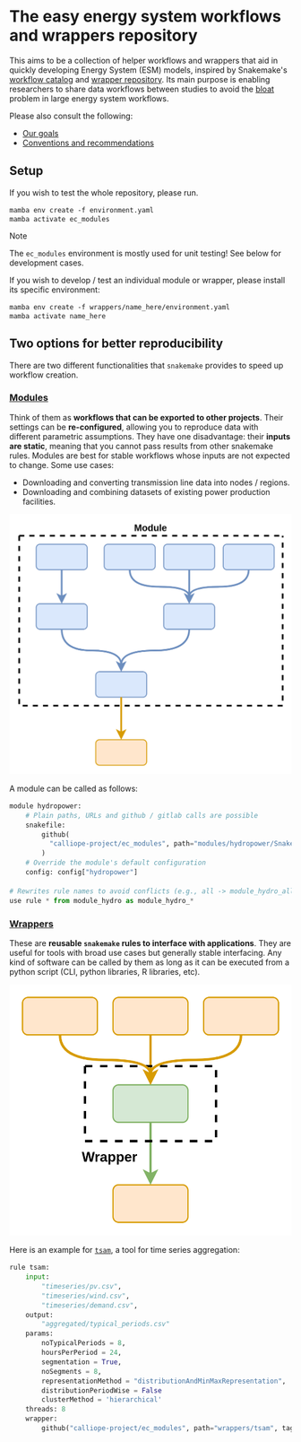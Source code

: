 # The easy energy system workflows and wrappers repository

This aims to be a collection of helper workflows and wrappers that aid in quickly developing Energy System (ESM) models, inspired by Snakemake's [workflow catalog](https://snakemake.github.io/snakemake-workflow-catalog/) and [wrapper repository](https://snakemake-wrappers.readthedocs.io/en/stable/).
Its main purpose is enabling researchers to share data workflows between studies to avoid the [bloat](docs/goals.md#bloat-and-reproducibility) problem in large energy system workflows.

Please also consult the following:

- [Our goals](docs/goals.md)
- [Conventions and recommendations](docs/conventions.md)

## Setup

If you wish to test the whole repository, please run.

```shell
mamba env create -f environment.yaml
mamba activate ec_modules
```

>[!note]
> The `ec_modules` environment is mostly used for unit testing! See below for development cases.

If you wish to develop / test an individual module or wrapper, please install its specific environment:

```shell
mamba env create -f wrappers/name_here/environment.yaml
mamba activate name_here
```

## Two options for better reproducibility

There are two different functionalities that `snakemake` provides to speed up workflow creation.

### [Modules](https://snakemake.readthedocs.io/en/stable/snakefiles/modularization.html#modules)

Think of them as **workflows that can be exported to other projects**.
Their settings can be **re-configured**, allowing you to reproduce data with different parametric assumptions.
They have one disadvantage: their **inputs are static**, meaning that you cannot pass results from other snakemake rules.
Modules are best for stable workflows whose inputs are not expected to change.
Some use cases:

- Downloading and converting transmission line data into nodes / regions.
- Downloading and combining datasets of existing power production facilities.

![Module example](docs/images/module.png)

A module can be called as follows:

```python
module hydropower:
    # Plain paths, URLs and github / gitlab calls are possible
    snakefile:
        github(
          "calliope-project/ec_modules", path="modules/hydropower/Snakefile", tag="v1.0.0"
        )
    # Override the module's default configuration
    config: config["hydropower"]

# Rewrites rule names to avoid conflicts (e.g., all -> module_hydro_all)
use rule * from module_hydro as module_hydro_*
```

### [Wrappers](https://snakemake.readthedocs.io/en/stable/snakefiles/modularization.html#wrappers)

These are **reusable `snakemake` rules to interface with applications**.
They are useful for tools with broad use cases but generally stable interfacing. Any kind of software can be called by them as long as it can be executed from a python script (CLI, python libraries, R libraries, etc).

![Wrapper example](docs/images/wrapper.png)

Here is an example for [`tsam`](https://github.com/FZJ-IEK3-VSA/tsam), a tool for time series aggregation:

```python
rule tsam:
    input:
        "timeseries/pv.csv",
        "timeseries/wind.csv",
        "timeseries/demand.csv",
    output:
        "aggregated/typical_periods.csv"
    params:
        noTypicalPeriods = 8,
        hoursPerPeriod = 24,
        segmentation = True,
        noSegments = 8,
        representationMethod = "distributionAndMinMaxRepresentation",
        distributionPeriodWise = False
        clusterMethod = 'hierarchical'
    threads: 8
    wrapper:
        github("calliope-project/ec_modules", path="wrappers/tsam", tag="v0.2")
```
